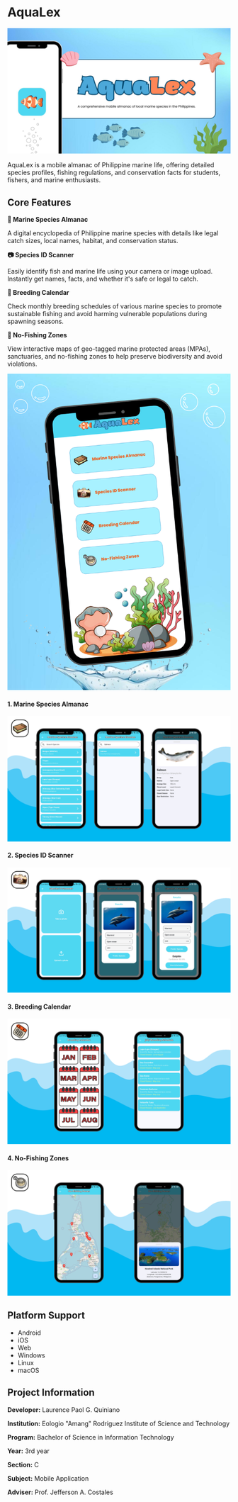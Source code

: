 # AquaLex

<img src="https://github.com/Renceskieee/AquaLex_Quiniano/blob/main/assets/readme/AquaLex_Cover.jpg" alt="Cover" />

<p>
AquaLex is a mobile almanac of Philippine marine life, offering detailed species profiles, fishing regulations, and conservation facts for students, fishers, and marine enthusiasts.
</p>

## Core Features

<p><strong>📘 Marine Species Almanac</strong></p>
<p>
A digital encyclopedia of Philippine marine species with details like legal catch sizes, local names, habitat, and conservation status.
</p>
<p><strong>📷 Species ID Scanner</strong></p>
<p>
Easily identify fish and marine life using your camera or image upload. Instantly get names, facts, and whether it's safe or legal to catch.
</p>
<p><strong>📅 Breeding Calendar</strong></p>
<p>
Check monthly breeding schedules of various marine species to promote sustainable fishing and avoid harming vulnerable populations during spawning seasons.
</p>
<p><strong>🚫 No-Fishing Zones</strong></p>
<p>
View interactive maps of geo-tagged marine protected areas (MPAs), sanctuaries, and no-fishing zones to help preserve biodiversity and avoid violations.
</p>

<img src="https://github.com/Renceskieee/AquaLex_Quiniano/blob/main/assets/readme/AquaLex_Dashboard.png" alt="Dashboard" />

#### 1. Marine Species Almanac

<img src="https://github.com/Renceskieee/AquaLex_Quiniano/blob/main/assets/readme/msa.png" alt="MSA" />

#### 2. Species ID Scanner

<img src="https://github.com/Renceskieee/AquaLex_Quiniano/blob/main/assets/readme/sis.png" alt="SIS" />

#### 3. Breeding Calendar

<img src="https://github.com/Renceskieee/AquaLex_Quiniano/blob/main/assets/readme/bc.png" alt="BC" />

#### 4. No-Fishing Zones

<img src="https://github.com/Renceskieee/AquaLex_Quiniano/blob/main/assets/readme/nfz.png" alt="NFZ" />

## Platform Support

* Android
* iOS
* Web
* Windows
* Linux
* macOS

## Project Information

<p><strong>Developer:</strong> Laurence Paol G. Quiniano </p>

<p><strong>Institution:</strong> Eologio "Amang" Rodriguez Institute of Science and Technology </p>

<p><strong>Program:</strong> Bachelor of Science in Information Technology </p>

<p><strong>Year:</strong> 3rd year </p>

<p><strong>Section:</strong> C </p>

<p><strong>Subject:</strong> Mobile Application </p>

<p><strong>Adviser:</strong> Prof. Jefferson A. Costales </p>